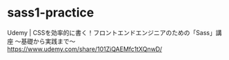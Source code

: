 # sass1-practice
Udemy | CSSを効率的に書く！フロントエンドエンジニアのための「Sass」講座 〜基礎から実践まで〜
https://www.udemy.com/share/101ZiQAEMfc1tXQnwD/
